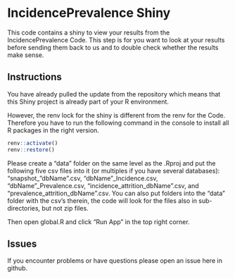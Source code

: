 
# IncidencePrevalence Shiny

This code contains a shiny to view your results from the
IncidencePrevalence Code. This step is for you want to look at your
results before sending them back to us and to double check whether the
results make sense.

## Instructions

You have already pulled the update from the repository which means that
this Shiny project is already part of your R environment.

However, the renv lock for the shiny is different from the renv for the
Code. Therefore you have to run the following command in the console to
install all R packages in the right version.

``` r
renv::activate()
renv::restore()
```

Please create a “data” folder on the same level as the .Rproj and put
the following five csv files into it (or multiples if you have several
databases): “snapshot\_”dbName”.csv, “dbName”\_Incidence.csv,
“dbName”\_Prevalence.csv, “incidence_attrition_dbName”.csv, and
“prevalence_attrition_dbName”.csv. You can also put folders into the
“data” folder with the csv’s therein, the code will look for the files
also in sub-directories, but not zip files.

Then open global.R and click “Run App” in the top right corner.

## Issues

If you encounter problems or have questions please open an issue here in
github.
